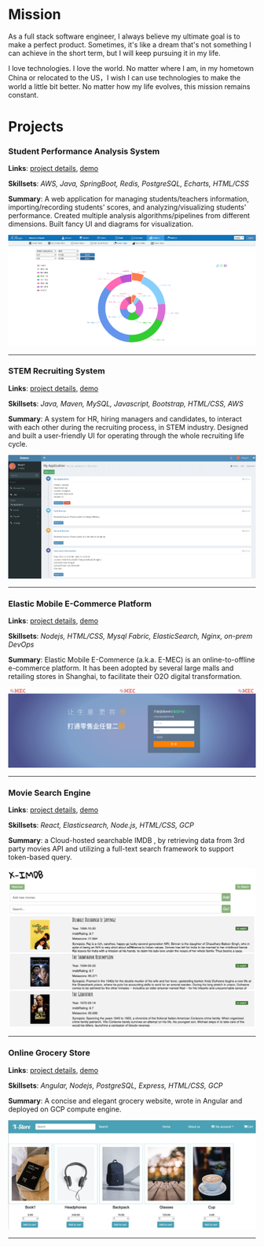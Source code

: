 # Mission

As a full stack software engineer, I always believe my ultimate goal is to make a perfect product. Sometimes, it's like a dream that's not something I can achieve in the short term, but I will keep pursuing it in my life. 

I love technologies. I love the world. No matter where I am, in my hometown China or relocated to the US，I wish I can use technologies to make the world a little bit better. No matter how my life evolves, this mission remains constant.

# Projects

### Student Performance Analysis System 

**Links**: [project details](./xroster.md), [demo](http://34.123.176.202:8080)

**Skillsets**: *AWS, Java, SpringBoot, Redis, PostgreSQL, Echarts, HTML/CSS*

**Summary**: A web application for managing students/teachers information, importing/recording students' scores, and analyzing/visualizing students’ performance. Created multiple analysis algorithms/pipelines from different dimensions. Built fancy UI and diagrams for visualization.

![preview](./xroster.png)

---

### STEM Recruiting System

**Links**: [project details](./xstem.md), [demo](http://34.123.176.202:8081)

**Skillsets**: *Java, Maven, MySQL, Javascript, Bootstrap, HTML/CSS, AWS*

**Summary**: A system for HR, hiring managers and candidates, to interact with each other during the recruiting process, in STEM industry. Designed and built a user-friendly UI for operating through the whole recruiting life cycle.

![preview](./xstem.png)

---

### Elastic Mobile E-Commerce Platform

**Links**: [project details](./emec.md), [demo](https://34.123.176.202:3001)

**Skillsets**: *Nodejs, HTML/CSS, Mysql Fabric, ElasticSearch, Nginx, on-prem DevOps*

**Summary**: Elastic Mobile E-Commerce (a.k.a. E-MEC) is an online-to-offline e-commerce platform. It has been adopted by several large malls and retailing stores in Shanghai, to facilitate their O2O digital transformation.

![preview](./emec.png)

---

### Movie Search Engine

**Links**: [project details](./ximdb.md), [demo](http://35.225.43.107:5000)

**Skillsets**: *React, Elasticsearch, Node.js, HTML/CSS, GCP*

**Summary**: a Cloud-hosted searchable IMDB , by retrieving data from 3rd party movies API and utilizing a full-text search framework to support token-based query.

![preview](./ximdb.png)

---

### Online Grocery Store

**Links**: [project details](./xstore.md), [demo](http://35.225.43.107:4200)

**Skillsets**: *Angular, Nodejs, PostgreSQL, Express, HTML/CSS, GCP*

**Summary**: A concise and elegant grocery website, wrote in Angular and deployed on GCP compute engine.

![preview](./xstore.png)

---
